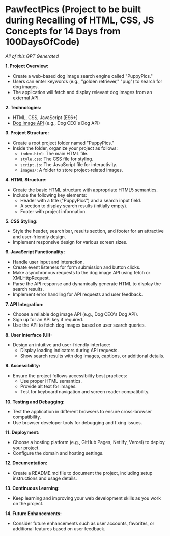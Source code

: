 # PawfectPics (Project to be built during Recalling of HTML, CSS, JS Concepts for 14 Days from 100DaysOfCode)

*All of this GPT Generated*

**1. Project Overview:**

- Create a web-based dog image search engine called "PuppyPics."
- Users can enter keywords (e.g., "golden retriever," "pug") to search for dog images.
- The application will fetch and display relevant dog images from an external API.

**2. Technologies:**

- HTML, CSS, JavaScript (ES6+)
- [Dog image API](https://dog.ceo/dog-api/) (e.g., Dog CEO's Dog API)

**3. Project Structure:**

- Create a root project folder named "PuppyPics."
- Inside the folder, organize your project as follows:
  - `index.html`: The main HTML file.
  - `style.css`: The CSS file for styling.
  - `script.js`: The JavaScript file for interactivity.
  - `images/`: A folder to store project-related images.

**4. HTML Structure:**

- Create the basic HTML structure with appropriate HTML5 semantics.
- Include the following key elements:
  - Header with a title ("PuppyPics") and a search input field.
  - A section to display search results (initially empty).
  - Footer with project information.

**5. CSS Styling:**

- Style the header, search bar, results section, and footer for an attractive and user-friendly design.
- Implement responsive design for various screen sizes.

**6. JavaScript Functionality:**

- Handle user input and interaction.
- Create event listeners for form submission and button clicks.
- Make asynchronous requests to the dog image API using fetch or XMLHttpRequest.
- Parse the API response and dynamically generate HTML to display the search results.
- Implement error handling for API requests and user feedback.

**7. API Integration:**

- Choose a reliable dog image API (e.g., Dog CEO's Dog API).
- Sign up for an API key if required.
- Use the API to fetch dog images based on user search queries.

**8. User Interface (UI):**

- Design an intuitive and user-friendly interface:
  - Display loading indicators during API requests.
  - Show search results with dog images, captions, or additional details.

**9. Accessibility:**

- Ensure the project follows accessibility best practices:
  - Use proper HTML semantics.
  - Provide alt text for images.
  - Test for keyboard navigation and screen reader compatibility.

**10. Testing and Debugging:**

- Test the application in different browsers to ensure cross-browser compatibility.
- Use browser developer tools for debugging and fixing issues.

**11. Deployment:**

- Choose a hosting platform (e.g., GitHub Pages, Netlify, Vercel) to deploy your project.
- Configure the domain and hosting settings.

**12. Documentation:**

- Create a README.md file to document the project, including setup instructions and usage details.

**13. Continuous Learning:**

- Keep learning and improving your web development skills as you work on the project.

**14. Future Enhancements:**

- Consider future enhancements such as user accounts, favorites, or additional features based on user feedback.
